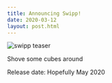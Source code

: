 ```yaml
---
title: Announcing Swipp!
date: 2020-03-12
layout: post.html
---
```

<style>
img[alt$=-teaser] {
  max-width: 320px;
}
</style>

![swipp teaser](/img/swipp-teaser.gif "Swipp!")

Shove some cubes around

Release date: Hopefully May 2020
